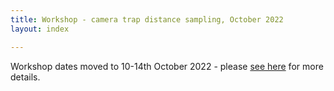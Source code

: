 ```yaml
---
title: Workshop - camera trap distance sampling, October 2022
layout: index

---
```


Workshop dates moved to 10-14th October 2022 - please [see here](mrds-oct-2022) for more details.
